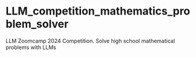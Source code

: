 # LLM_competition_mathematics_problem_solver
LLM Zoomcamp 2024 Competition. Solve high school mathematical problems with LLMs
